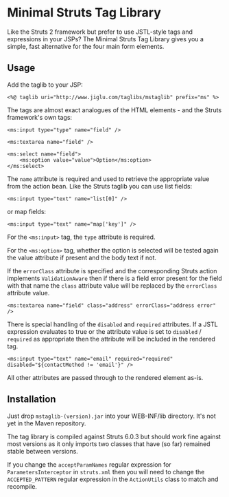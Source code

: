 # Minimal Struts Tag Library

Like the Struts 2 framework but prefer to use JSTL-style tags and expressions in your JSPs? The Minimal Struts Tag Library gives
you a simple, fast alternative for the four main form elements.

## Usage

Add the taglib to your JSP:

	<%@ taglib uri="http://www.jiglu.com/taglibs/mstaglib" prefix="ms" %>

The tags are almost exact analogues of the HTML elements - and the Struts framework's own tags:

	<ms:input type="type" name="field" />
	
	<ms:textarea name="field" />
	
	<ms:select name="field">
		<ms:option value="value">Option</ms:option>
	</ms:select>

The `name` attribute is required and used to retrieve the appropriate value from the action bean. Like the Struts taglib you
can use list fields:

	<ms:input type="text" name="list[0]" />

or map fields:

	<ms:input type="text" name="map['key']" />

For the `<ms:input>` tag, the `type` attribute is required.

For the `<ms:option>` tag, whether the option is selected will be tested again the value attribute if present and the body text
if not.

If the `errorClass` attribute is specified and the corresponding Struts action implements `ValidationAware` then if there is
a field error present for the field with that name the `class` attribute value will be replaced by the `errorClass` attribute
value.

	<ms:textarea name="field" class="address" errorClass="address error" />

There is special handling of the `disabled` and `required` attributes. If a JSTL expression evaluates to true or the attribute
value is set to `disabled` / `required` as appropriate then the attribute will be included in the rendered tag.

	<ms:input type="text" name="email" required="required" disabled="${contactMethod != 'email'}" />

All other attributes are passed through to the rendered element as-is.

## Installation

Just drop `mstaglib-(version).jar` into your WEB-INF/lib directory. It's not yet in the Maven repository.

The tag library is compiled against Struts 6.0.3 but should work fine against most versions as it only imports two classes that
have (so far) remained stable between versions.

If you change the `acceptParamNames` regular expression for `ParametersInterceptor`  in `struts.xml` then you will need
to change the `ACCEPTED_PATTERN` regular expression in the `ActionUtils` class to match and recompile.

